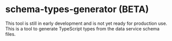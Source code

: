 # schema-types-generator (BETA)

This tool is still in early development and is not yet ready for production use.
This is a tool to generate TypeScript types from the data service schema files.
